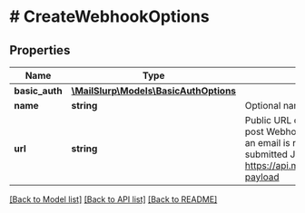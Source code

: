 # # CreateWebhookOptions

## Properties

Name | Type | Description | Notes
------------ | ------------- | ------------- | -------------
**basic_auth** | [**\MailSlurp\Models\BasicAuthOptions**](BasicAuthOptions) |  | [optional] 
**name** | **string** | Optional name for the webhook | [optional] 
**url** | **string** | Public URL on your server that MailSlurp can post WebhookNotification payload to when an email is received. The payload of the submitted JSON is described by https://api.mailslurp.com/schemas/webhook-payload | [optional] 

[[Back to Model list]](../../README#documentation-for-models) [[Back to API list]](../../README#documentation-for-api-endpoints) [[Back to README]](../../README)


